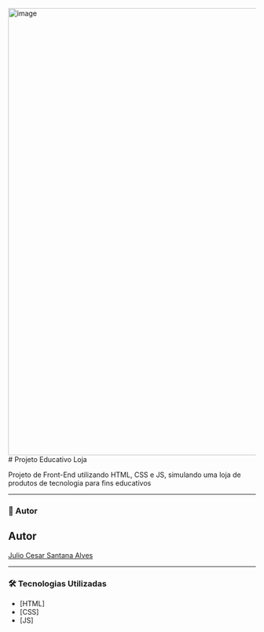 <img width="1902" height="909" alt="image" src="https://github.com/user-attachments/assets/b4e3f105-046d-45d2-bfb4-09289036f366" />
# Projeto Educativo Loja

Projeto de Front-End utilizando HTML, CSS e JS, simulando uma loja de produtos de tecnologia para fins educativos

---

### 👤 Autor

## Autor 
[Julio Cesar Santana Alves](https://www.linkedin.com/in/julio-cesar-santana-alves/)

---

### 🛠️ Tecnologias Utilizadas

* [HTML]
* [CSS]
* [JS]
